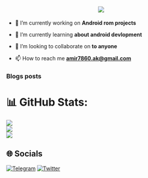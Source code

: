 <!--[![MasterHead](https://developers.giphy.com/branch/master/static/api-512d36c09662682717108a38bbb5c57d.gif)](https://rishavchanda.io)
<img align="right" src="https://visitor-badge.laobi.icu/badge?page_id=mohdamirr.mohdamirr">-->


<h1 align="center">
  <a href="https://git.io/typing-svg">
    <img src="https://readme-typing-svg.herokuapp.com/?lines=Hello,+There!+👋;I+am+Aamir+Ali...;Nice+to+meet+you!&center=true&size=30">
  </a>
  
 
</h1>
<!--<h3 align="center">A passionate for android</h3>-->



<!--<p align="left"> <a href="https://twitter.com/aamir__alli" target="blank"><img src="https://img.shields.io/twitter/follow/aamir__alli?logo=twitter&style=for-the-badge" alt="aamir__alli" /></a> </p>-->

- 🔭 I’m currently working on **Android rom projects**

- 🌱 I’m currently learning **about android devlopment**

- 👯 I’m looking to collaborate on **to anyone**

- 📫 How to reach me **amir7860.ak@gmail.com**

<!--- ⚡ Fun fact **i am funny some time**-->

### Blogs posts
<!-- BLOG-POST-LIST:START -->
<!-- BLOG-POST-LIST:END -->

# 📊 GitHub Stats:
![](https://github-readme-stats.vercel.app/api?username=aamirr-ali&theme=dark&hide_border=true&include_all_commits=true&count_private=true)<br/>
![](https://github-readme-streak-stats.herokuapp.com/?user=AAMIRR-ALI&theme=dark&hide_border=true)<br/>
![](https://github-readme-stats.vercel.app/api/top-langs/?username=AAMIRR-ALI&theme=dark&hide_border=true&include_all_commits=true&count_private=true&layout=compact)

 ## 🌐 Socials
<!--[![Instagram](https://img.shields.io/badge/Instagram-%23E4405F.svg?logo=Instagram&logoColor=white)](https://instagram.com/aamirr-)-->
<!--[![LinkedIn](https://img.shields.io/badge/LinkedIn-%230077B5.svg?logo=linkedin&logoColor=white)](https://linkedin.com/in/aamirr__ali)-->
[![Telegram](https://img.shields.io/badge/Telegram-%231DA1F2.svg?logo=Telegram&logoColor=white)](http://t.me/AAMIRR_ALI)  [![Twitter](https://img.shields.io/badge/Twitter-%231DA1F2.svg?logo=Twitter&logoColor=white)](https://twitter.com/aamirr__ali)
